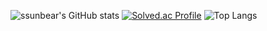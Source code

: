 ![ssunbear's GitHub stats](https://github-readme-stats.vercel.app/api?username=ssunbear&show_icons=true&theme=highcontrast)
[![Solved.ac Profile](http://mazassumnida.wtf/api/generate_badge?boj=neuron4722)](https://solved.ac/neuron4722)
![Top Langs](https://github-readme-stats.vercel.app/api/top-langs/?username=ssunbear&layout=compact&theme=dark)

